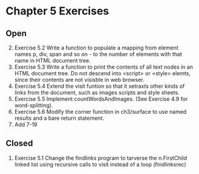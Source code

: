 # Chapter 5 Exercises

## Open

2. Exercise 5.2
   Write a function to populate a mapping from element
   names p, div, span and so on - to the number of elements
   with that name in HTML document tree.
3. Exercise 5.3
   Write a function to print the contents of all text nodes
   in an HTML document tree. Do not descend into \<script\> or
   \<style\> elemts, since their contents are not visisble in
   web browser.
4. Exercise 5.4
   Extend the visit funtion so that it xetraxts other kinds
   of links from the document, such as images scripts and style
   sheets.
5. Exercise 5.5
   Implement countWordsAndImages. (See Exercise 4.9 for word-splitting).
6. Exercise 5.6
   Modify the corner function in ch3/surface to use named results
   and a bare return statement.
7. Add 7-19

## Closed
1. Exercise 5.1 
   Change the findlinks program to tarverse the
   n.FirstChild linked list using recursive calls
   to visit instead of a loop (findlinksrec)
